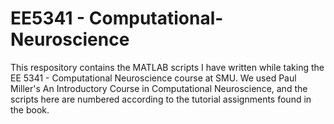 # EE5341 - Computational-Neuroscience

This respository contains the MATLAB scripts I have written while taking the EE 5341 - Computational Neuroscience course at SMU. We used Paul Miller's An Introductory Course in Computational Neuroscience, and the scripts here are numbered according to the tutorial assignments found in the book.
